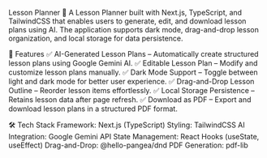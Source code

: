 Lesson Planner 📝
A Lesson Planner built with Next.js, TypeScript, and TailwindCSS that enables users to generate, edit, and download lesson plans using AI. The application supports dark mode, drag-and-drop lesson organization, and local storage for data persistence.

🚀 Features
✅ AI-Generated Lesson Plans – Automatically create structured lesson plans using Google Gemini AI.
✅ Editable Lesson Plan – Modify and customize lesson plans manually.
✅ Dark Mode Support – Toggle between light and dark mode for better user experience.
✅ Drag-and-Drop Lesson Outline – Reorder lesson items effortlessly.
✅ Local Storage Persistence – Retains lesson data after page refresh.
✅ Download as PDF – Export and download lesson plans in a structured PDF format.

🛠 Tech Stack
Framework: Next.js (TypeScript)
Styling: TailwindCSS
AI Integration: Google Gemini API
State Management: React Hooks (useState, useEffect)
Drag-and-Drop: @hello-pangea/dnd
PDF Generation: pdf-lib
